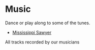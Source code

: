 # Music

Dance or play along to some of the tunes.

- [Mississippi Sawyer](music/MississippiSawyer.mp3)

All tracks recorded by our musicians